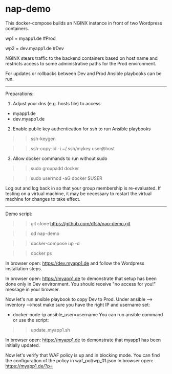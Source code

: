 # nap-demo

This docker-compose builds an NGINX instance in front of two Wordpress containers.

wp1 = myapp1.de       #Prod

wp2 = dev.myapp1.de   #Dev

NGINX stears traffic to the backend containers based on host name and restricts access to some administrative paths for the Prod environment.

For updates or rollbacks between Dev and Prod Ansible playbooks can be run.

------------------------------------

Preparations:

1. Adjust your dns (e.g. hosts file) to access:
- myapp1.de
- dev.myapp1.de

2. Enable public key authentication for ssh to run Ansible playbooks

>> ssh-keygen

>> ssh-copy-id -i ~/.ssh/mykey user@host

3. Allow docker commands to run without sudo

>> sudo groupadd docker

>> sudo usermod -aG docker $USER

Log out and log back in so that your group membership is re-evaluated. If testing on a virtual machine, it may be necessary to restart the virtual machine for changes to take effect.

------------------------------------

Demo script:

>> git clone https://github.com/dfs5/nap-demo.git

>> cd nap-demo

>> docker-compose up -d

>> docker ps

In browser open: https://dev.myapp1.de and follow the Wordpress installation steps.

In browser open: https://myapp1.de to demonstrate that setup has been done only in Dev environment. You should receive "no access for you!" message in your browser.

Now let's run ansible playbook to copy Dev to Prod.
Under ansible --> inventory -->host make sure you have the right IP and username set:
- docker-node-ip ansible_user=username 
You can run ansible command or use the script:

>> update_myapp1.sh

In browser open: https://myapp1.de to demonstrate that myapp1 has been initially updated.

Now let's verify that WAF policy is up and in blocking mode. You can find the configuration of the policy in waf_pol/wp_01.json
In browser open: https://myapp1.de/?p=<script>
You should see the ASM blocking page.

Finally we want add some visibility. For this we add Kibana dashboard based on this repo but updated to the last release:
https://github.com/MattDierick/f5-waf-elk-dashboards

>> cd f5-waf-elk-dashboards
>> nano logstash/conf.d/30-waf-logs-full-logstash.conf
   hosts => ['localhost:9200']
>> docker-compose up -d

It takes a while for ELK stack to get ready. You can verify the start process with:
>> docker logs f5-waf-elk-dashboards_elasticsearch_1

Also check for issues if something goes wrong. In my case I needed to adjust virtual memory and modify docker-compose (already done):
max virtual memory areas vm.max_map_count [65530] is too low, increase to at least [262144]
max file descriptors [4096] for elasticsearch process is too low, increase to at least [65535]
>> sudo nano /etc/sysctl.conf
   vm.max_map_count=262144
>> sudo sysctl -p
>> docker-compose down
>> docker-compose up -d

Adjust app_protect_security_log in nginx.conf to point to ELK stack
>> cd ..
>> nano nginx.conf 
   app_protect_security_log "/home/log_all.json" syslog:server=xx.xx.xx.xx:5144;  #where x = docker node's IP
>> docker-compose down
>> docker-compose up -d

In browser open: http://docker-node-ip:5601

Kibana GUI should load. Select Dashboards in Menue and import both *.ndjson files from Kibana folder
- false-positives-dashboards.ndjson
- overview-dashboard.ndjson

In browser open: https://myapp1.de and browse through the app to generate some traffic.
In browser open: https://myapp1.de/?p=<script> 
and refresh screen view times to generate some blocking events.
Switch bach to Kibana --> Overview --> Dashboards to see the events.

Congratulates!!! - You are done with the Demo

------------------------------------

Possible Issues:

Issue - Ansible playbooks don't run
"msg": "Unable to load docker-compose. Try `pip install docker-compose`.
https://nickjanetakis.com/blog/docker-tip-74-curl-vs-pip-for-installing-docker-compose
"If you use any of Ansible’s docker_* modules, they depend on having the docker and / or docker-compose PIP packages installed..."

>> apt-get install python-pip
>> pip install --upgrade pip
>> pip install docker-compose

------------

Issue - leverage user to sudo when running a playbook
"msg": "Destination nap-demo/nginx_wp/migrate/wp1 not writable"}
use switch -K to run ansible playbook as root

>> ansible-playbook playbooks/update-myapp1-homepage.yaml -i inventory/hosts --key-file /Users/foitzik-schermann/.ssh/id_rsa -K

in playbook add
become: yes

-------------

Issue - lack of permissions to connect docker volume
>> docker logs 5649315d3cb7
bash: /var/log/app_protect/bd-socket-plugin.log: Permission denied
nginx: [error] APP_PROTECT { "event": "configuration_error", "error_message": "failed to open /var/log/app_protect/security.log (Permission denied)", "line_number": 22}

I make it works creating ./logs/app_protect with 777 permission in advance.
sudo chmod -R 777 logs/app_protect/

-------------

Issue - elasticsearch
max file descriptors [4096] for elasticsearch process is too low, increase to at least [65535]
The following added to the docker-compose file:
    ulimits:
      nofile:
         soft: 65536
         hard: 65536
